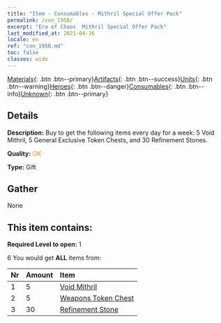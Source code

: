 ```yaml
---
title: "Item - Consumables - Mithril Special Offer Pack"
permalink: /con_1958/
excerpt: "Era of Chaos  Mithril Special Offer Pack"
last_modified_at: 2021-04-16
locale: en
ref: "con_1958.md"
toc: false
classes: wide
---
```

 [Materials](/Items/){: .btn .btn--primary}[Artifacts](/Items/Artifacts/){: .btn .btn--success}[Units](/Items/Units/){: .btn .btn--warning}[Heroes](/Items/Heroes/){: .btn .btn--danger}[Consumables](/Items/Consumables/){: .btn .btn--info}[Unknown](/Items/Unknown/){: .btn .btn--primary}

## Details
 **Description:** Buy to get the following items every day for a week: 5 Void Mithril, 5 General Exclusive Token Chests, and 30 Refinement Stones.

 **Quality:** <span style="color: #FF8C00">OK</span>

 **Type:** Gift

## Gather

  None

## This item contains:

 **Required Level to open:** 1

 6 You would get **ALL** items  from:

  | Nr | Amount |     Item    |
  |:---|:-------|:------------|
  | 1 | 5 | [Void Mithril](/Items/con_817/) |  | 
  | 2 | 5 | [Weapons Token Chest](/Items/con_1367/) |  | 
  | 3 | 30 | [Refinement Stone](/Items/con_814/) |  | 
